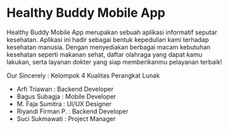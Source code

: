 # Healthy Buddy Mobile App

Healthy Buddy Mobile App merupakan sebuah aplikasi informatif seputar kesehatan. Aplikasi ini hadir sebagai bentuk kepedulian kami terhadap kesehatan manusia. Dengan menyediakan berbagai macam kebutuhan kesehatan seperti makanan sehat, daftar olahraga yang dapat kamu lakukan, serta layanan dokter yang siap memberikanmu pelayanan terbaik!

Our Sincerely : Kelompok 4 Kualitas Perangkat Lunak
- Arfi Triawan : Backend Developer
- Bagus Subagja : Mobile Developer
- M. Faja Sumitra : UI/UX Designer
- Riyandi Firman P. : Backend Developer
- Suci Sukmawati : Project Manager
